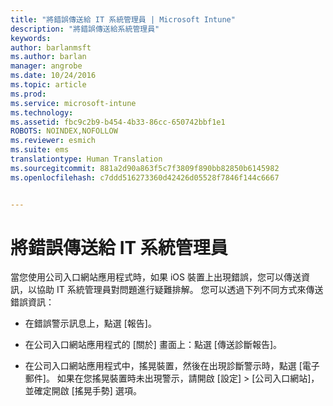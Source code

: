 ```yaml
---
title: "將錯誤傳送給 IT 系統管理員 | Microsoft Intune"
description: "將錯誤傳送給系統管理員"
keywords: 
author: barlanmsft
ms.author: barlan
manager: angrobe
ms.date: 10/24/2016
ms.topic: article
ms.prod: 
ms.service: microsoft-intune
ms.technology: 
ms.assetid: fbc9c2b9-b454-4b33-86cc-650742bbf1e1
ROBOTS: NOINDEX,NOFOLLOW
ms.reviewer: esmich
ms.suite: ems
translationtype: Human Translation
ms.sourcegitcommit: 881a2d90a863f5c7f3809f890bb82850b6145982
ms.openlocfilehash: c7ddd516273360d42426d05528f7846f144c6667


---
```



# <a name="send-errors-to-your-it-admin"></a>將錯誤傳送給 IT 系統管理員

當您使用公司入口網站應用程式時，如果 iOS 裝置上出現錯誤，您可以傳送資訊，以協助 IT 系統管理員對問題進行疑難排解。 您可以透過下列不同方式來傳送錯誤資訊：

-   在錯誤警示訊息上，點選 [報告]。

-   在公司入口網站應用程式的 [關於] 畫面上：點選 [傳送診斷報告]。

-   在公司入口網站應用程式中，搖晃裝置，然後在出現診斷警示時，點選 [電子郵件]。 如果在您搖晃裝置時未出現警示，請開啟 [設定] &gt; [公司入口網站]，並確定開啟 [搖晃手勢] 選項。



<!--HONumber=Oct16_HO2-->


